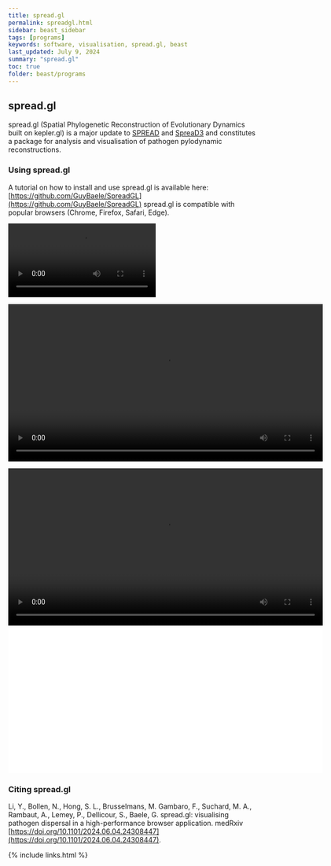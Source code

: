 ```yaml
---
title: spread.gl
permalink: spreadgl.html
sidebar: beast_sidebar
tags: [programs]
keywords: software, visualisation, spread.gl, beast
last_updated: July 9, 2024
summary: "spread.gl"
toc: true
folder: beast/programs
---
```


## spread.gl

spread.gl (Spatial Phylogenetic Reconstruction of Evolutionary Dynamics built on kepler.gl) is a major update to [SPREAD](spread) and [SpreaD3](spread3) and constitutes a package for analysis and visualisation of pathogen pylodynamic reconstructions.


### Using spread.gl

A tutorial on how to install and use spread.gl is available here: [https://github.com/GuyBaele/SpreadGL](https://github.com/GuyBaele/SpreadGL)
spread.gl is compatible with popular browsers (Chrome, Firefox, Safari, Edge).

![](files/Porcine.epidemic.diarrhea.virus.PEDV.in.China.slidingwindow.mp4)

<video src="files/Porcine.epidemic.diarrhea.virus.PEDV.in.China.slidingwindow.mp4" width="640" controls></video>

<video width="640" controls>
  <source src="files/Porcine.epidemic.diarrhea.virus.PEDV.in.China.slidingwindow.mp4" type="video/mp4">
</video>

<iframe width="640" src="files/Porcine.epidemic.diarrhea.virus.PEDV.in.China.slidingwindow.mp4" frameborder="0" allow="accelerometer; autoplay; clipboard-write; encrypted-media; gyroscope; picture-in-picture" allowfullscreen></iframe>

<iframe width="640" src="files/Porcine.epidemic.diarrhea.virus.PEDV.in.China.slidingwindow.mp4" frameBorder="0" class="giphy-embed" allowFullScreen></iframe>



### Citing spread.gl

Li, Y., Bollen, N., Hong, S. L., Brusselmans, M. Gambaro, F., Suchard, M. A., Rambaut, A., Lemey, P., Dellicour, S., Baele, G. spread.gl: visualising pathogen dispersal in a high-performance browser application. medRxiv [https://doi.org/10.1101/2024.06.04.24308447](https://doi.org/10.1101/2024.06.04.24308447).

{% include links.html %}